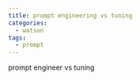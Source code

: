 ```yaml
---
title: prompt engineering vs tuning
categories:
  - watson
tags: 
  - prompt
---
```


prompt engineer vs tuning  

<figure style="width: 40%" class="align-center">
  <img src="{{ site.url }}{{ site.baseurl }}/assets/images/watson/prompt-engineer-tuning.png" alt="">
  <figcaption></figcaption>
</figure> 
